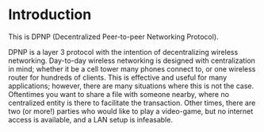 # Introduction

This is DPNP (Decentralized Peer-to-peer Networking Protocol).

DPNP is a layer 3 protocol with the intention of decentralizing wireless networking.
Day-to-day wireless networking is designed with centralization in mind; whether it be a cell tower many phones connect to, or one wireless router for hundreds of clients. This is effective and useful for many applications; however, there are many situations where this is not the case. Oftentimes you want to share a file with someone nearby, where no centralized entity is there to facilitate the transaction. Other times, there are two (or more!) parties who would like to play a video-game, but no internet access is available, and a LAN setup is infeasable.
